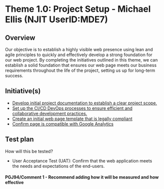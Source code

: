 # Theme 1.0: Project Setup - Michael Ellis (NJIT UserID:MDE7)
## Overview
Our objective is to establish a highly visible web presence using lean and agile principles to quickly and effectively
develop a strong foundation for our web project. By completing the initiatives outlined in this theme, we can establish a
solid foundation that ensures our web page meets our business requirements throughout the life of the project, setting
us up for long-term success.
## Initiative(s)

* [Develop initial project documentation to establish a clear project scope.](initiatives/documentation_initiative.md)
* [Set up the CI/CD DevOps processes to ensure efficient and collaborative development practices.](initiatives/initiative_devops.md)
* [Create an initial web page template that is legally compliant](initiatives/initiative_basic_webpage_template.md)
* [Confirm page is compatible with Google Analytics](initiatives/google_analytics_mde7.md)

## Test plan
How will this be tested?

* User Acceptance Test (UAT): Confirm that the web application meets the needs and expectations of the end-users.

#### PGJ94/Comment 1 - Recommend adding how it will be measured and how effective